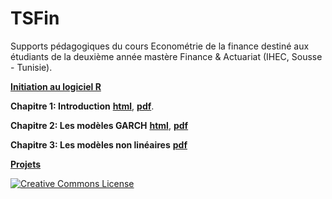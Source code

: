 # TSFin
Supports pédagogiques du cours Econométrie de la finance destiné aux étudiants de la deuxième année mastère Finance &amp; Actuariat (IHEC, Sousse - Tunisie).

[__Initiation au logiciel R__](https://github.com/Hamrita/Statistique-Mathematique/tree/main/Initiation%20R)

__Chapitre 1: Introduction__   [__html__](https://rpubs.com/Sioud/827012),  [__pdf__](https://github.com/Hamrita/TSFin/blob/main/Chap1/Chap1_TSFin.pdf).

__Chapitre 2: Les modèles GARCH__  [__html__](https://rpubs.com/Sioud/829906), [__pdf__](https://github.com/Hamrita/TSFin/blob/main/Chap2/Chap2%20(2).pdf)

__Chapitre 3: Les modèles non linéaires__ [__pdf__](https://github.com/Hamrita/TSFin/blob/main/Chap3/Chap3.pdf)

[__Projets__]()






<a rel="license" href="http://creativecommons.org/licenses/by-nc-sa/4.0/"><img alt="Creative Commons License" style="border-width:0" src="https://i.creativecommons.org/l/by-nc-sa/4.0/88x31.png" /></a><br /><span xmlns:dct="http://purl.org/dc/terms/" href="http://purl.org/dc/dcmitype/Text" property="dct:title" rel="dct:type">
